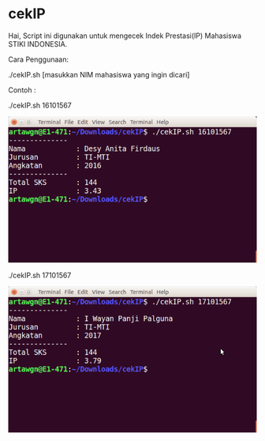 # cekIP
Hai,
Script ini digunakan  untuk mengecek Indek Prestasi(IP) Mahasiswa STIKI INDONESIA.


Cara Penggunaan:

./cekIP.sh [masukkan NIM mahasiswa yang ingin dicari]


Contoh :

./cekIP.sh 16101567


![alt text](https://github.com/arta678/cekip/blob/master/ss/cekIP1.png)

./cekIP.sh 17101567

![alt text](https://github.com/arta678/cekip/blob/master/ss/cekIP2.png)

